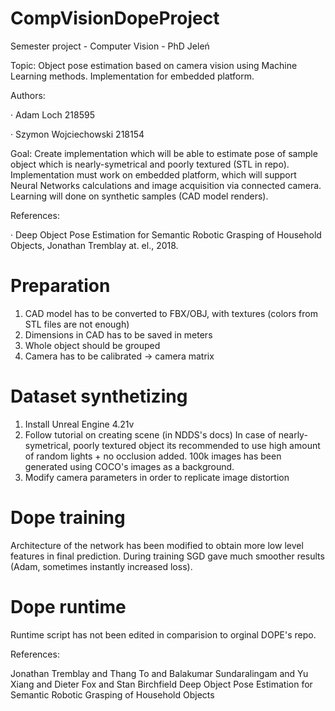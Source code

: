 # CompVisionDopeProject
Semester project - Computer Vision - PhD Jeleń

Topic: Object pose estimation based on camera vision using Machine Learning methods. Implementation for embedded platform.

Authors:

·         Adam Loch 218595

·         Szymon Wojciechowski 218154

Goal: Create implementation which will be able to estimate pose of sample object which is nearly-symetrical and poorly textured (STL in repo). Implementation must work on embedded platform, which will support Neural Networks calculations and image acquisition via connected camera. Learning will done on synthetic samples (CAD model renders).

References:

·         Deep Object Pose Estimation for Semantic Robotic Grasping of Household Objects, Jonathan Tremblay at. el., 2018.



# Preparation
1. CAD model has to be converted to FBX/OBJ, with textures (colors from STL files are not enough)
2. Dimensions in CAD has to be saved in meters
3. Whole object should be grouped
4. Camera has to be calibrated -> camera matrix

# Dataset synthetizing
1. Install Unreal Engine 4.21v
2. Follow tutorial on creating scene (in NDDS's docs)
    In case of nearly-symetrical, poorly textured object its recommended to use high amount of random lights + no occlusion added. 100k images has been generated using COCO's images as a background.
3. Modify camera parameters in order to replicate image distortion

# Dope training
Architecture of the network has been modified to obtain more low level features in final prediction. During training SGD gave much smoother results (Adam, sometimes instantly increased loss). 

# Dope runtime
Runtime script has not been edited in comparision to orginal DOPE's repo.

References:

Jonathan Tremblay and Thang To and Balakumar Sundaralingam and Yu Xiang and Dieter Fox and Stan Birchfield
Deep Object Pose Estimation for Semantic Robotic Grasping of Household Objects
